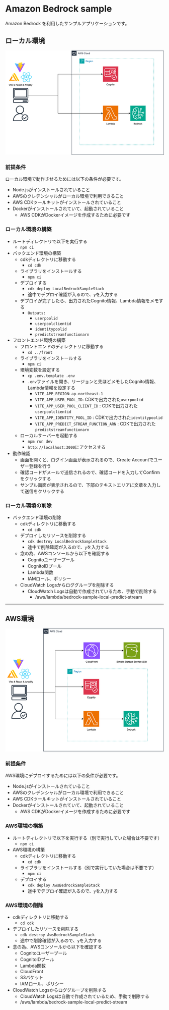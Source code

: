 # Amazon Bedrock sample

Amazon Bedrock を利用したサンプルアプリケーションです。

## ローカル環境

![bedrock-local.drawio.png](docs%2Fbedrock-local.drawio.png)

### 前提条件

ローカル環境で動作させるためには以下の条件が必要です。

- Node.jsがインストールされていること
- AWSのクレデンシャルがローカル環境で利用できること
- AWS CDKツールキットがインストールされていること
- Dockerがインストールされていて、起動されていること
  - AWS CDKがDockerイメージを作成するために必要です

### ローカル環境の構築

- ルートディレクトリで以下を実行する
  - `npm ci`
- バックエンド環境の構築
  - cdkディレクトリに移動する
    - `cd cdk`
  - ライブラリをインストールする
    - `npm ci`
  - デプロイする
    - `cdk deploy LocalBedrockSampleStack`
    - 途中でデプロイ確認が入るので、`y`を入力する
  - デプロイが完了したら、出力されたCognito情報、Lambda情報をメモする
    - `Outputs:`
      - `userpoolid`
      - `userpoolclientid`
      - `identitypoolid`
      - `predictstreamfunctionarn`
- フロントエンド環境の構築
  - フロントエンドのディレクトリに移動する
    - `cd ../front`
  - ライブラリをインストールする
    - `npm ci`
  - 環境変数を設定する
    - `cp .env.template .env`
    - `.env`ファイルを開き、リージョンと先ほどメモしたCognito情報、Lambda情報を設定する
      - `VITE_APP_REGION`: `ap-northeast-1`
      - `VITE_APP_USER_POOL_ID`: CDKで出力された`userpoolid`
      - `VITE_APP_USER_POOL_CLIENT_ID` : CDKで出力された`userpoolclientid`
      - `VITE_APP_IDENTITY_POOL_ID` : CDKで出力された`identitypoolid`
      - `VITE_APP_PREDICT_STREAM_FUNCTION_ARN` : CDKで出力された`predictstreamfunctionarn`
  - ローカルサーバーを起動する
    - `npm run dev`
    - `http://localhost:3000`にアクセスする
- 動作確認
  - 画面を開くと、ログイン画面が表示されるので、Create Accountでユーザー登録を行う
  - 確認コードがメールで送信されるので、確認コードを入力してConfirmをクリックする
  - サンプル画面が表示されるので、下部のテキストエリアに文章を入力して送信をクリックする

### ローカル環境の削除

- バックエンド環境の削除
  - cdkディレクトリに移動する
    - `cd cdk`
  - デプロイしたリソースを削除する
    - `cdk destroy LocalBedrockSampleStack`
    - 途中で削除確認が入るので、`y`を入力する
  - 念の為、AWSコンソールから以下を確認する
    - Cognitoユーザープール
    - CognitoIDプール
    - Lambda関数
    - IAMロール、ポリシー
  - CloudWatch Logsからロググループを削除する
    - CloudWatch Logsは自動で作成されているため、手動で削除する
      - /aws/lambda/bedrock-sample-local-predict-stream

---

## AWS環境

![bedrock-aws.png](docs%2Fbedrock-aws.png)

### 前提条件

AWS環境にデプロイするためには以下の条件が必要です。

- Node.jsがインストールされていること
- AWSのクレデンシャルがローカル環境で利用できること
- AWS CDKツールキットがインストールされていること
- Dockerがインストールされていて、起動されていること
  - AWS CDKがDockerイメージを作成するために必要です

### AWS環境の構築

- ルートディレクトリで以下を実行する（別で実行していた場合は不要です）
  - `npm ci`
- AWS環境の構築
  - cdkディレクトリに移動する
    - `cd cdk`
  - ライブラリをインストールする（別で実行していた場合は不要です）
    - `npm ci`
  - デプロイする
    - `cdk deploy AwsBedrockSampleStack`
    - 途中でデプロイ確認が入るので、`y`を入力する

### AWS環境の削除

- cdkディレクトリに移動する
  - `cd cdk`
- デプロイしたリソースを削除する
  - `cdk destroy AwsBedrockSampleStack`
  - 途中で削除確認が入るので、`y`を入力する
- 念の為、AWSコンソールから以下を確認する
  - Cognitoユーザープール
  - CognitoIDプール
  - Lambda関数
  - CloudFront
  - S3バケット
  - IAMロール、ポリシー
- CloudWatch Logsからロググループを削除する
  - CloudWatch Logsは自動で作成されているため、手動で削除する
  - /aws/lambda/bedrock-sample-local-predict-stream
